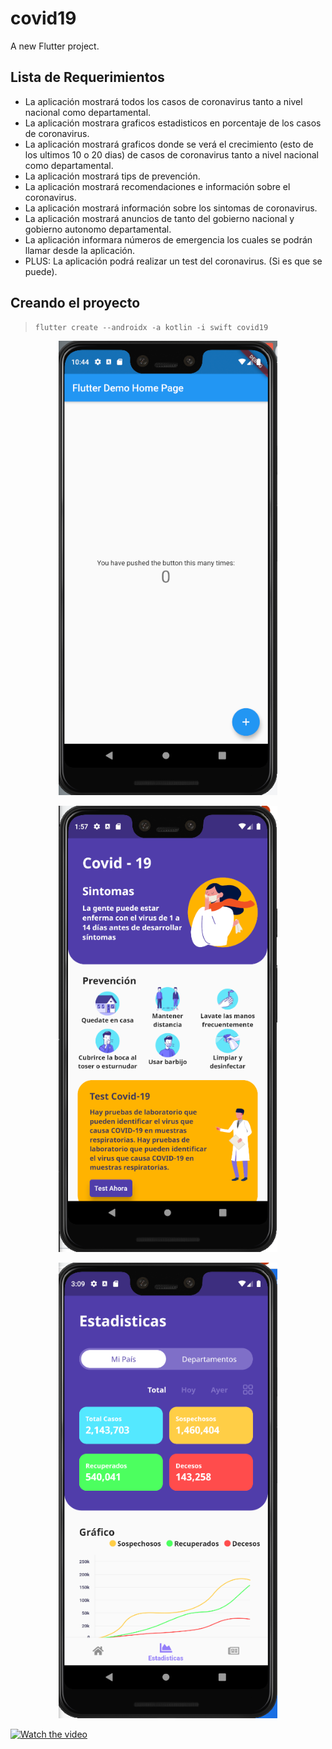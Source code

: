 # covid19

A new Flutter project.

## Lista de Requerimientos

- La aplicación mostrará todos los casos de coronavirus tanto a nivel nacional como departamental.
- La aplicación mostrara graficos estadisticos en porcentaje de los casos de coronavirus.
- La aplicación mostrará graficos donde se verá el crecimiento (esto de los ultimos 10 o 20 dias) de casos de coronavirus tanto a nivel nacional como departamental.
- La aplicación mostrará tips de prevención.
- La aplicación mostrará recomendaciones e información sobre el coronavirus.
- La aplicación mostrará información sobre los sintomas de coronavirus.
- La aplicación mostrará anuncios de tanto del gobierno nacional y gobierno autonomo departamental.
- La aplicación informara números de emergencia los cuales se podrán llamar desde la aplicación.
- PLUS: La aplicación podrá realizar un test del coronavirus. (Si es que se puede).

## Creando el proyecto

>```comand line
>flutter create --androidx -a kotlin -i swift covid19
>```

<p align="center">
  <img src="screenDesign/imgInicio.png" width="350" title="proyecto creado">
</p>

<p align="center">
  <img src="screenDesign/disenio1.png" width="350" title="DISEÑO 1">
</p>

<p align="center">
  <img src="screenDesign/disenio2.png" width="350" title="DISEÑO 2">
</p>

[![Watch the video](https://img.youtube.com/vi/T-D1KVIuvjA/maxresdefault.jpg)](https://youtu.be/T-D1KVIuvjA)